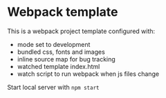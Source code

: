 # Webpack template
This is a webpack project template configured with:
- mode set to development
- bundled css, fonts and images
- inline source map for bug tracking
- watched template index.html
- watch script to run webpack when js files change

Start local server with `npm start`